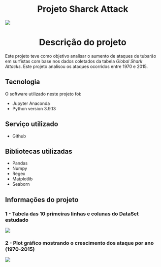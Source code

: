 # <h1 align="center"> Projeto Sharck Attack </h1>


<img src="https://user-images.githubusercontent.com/119675645/221066262-4c4ad41c-7c6b-4f05-a116-c906ae504042.jpg" >


## <h1 align="center"> Descrição do projeto </h1>

Este projeto teve como objetivo analisar o aumento de ataques de tubarão em surfistas com base nos dados coletados da tabela *Global Shark Attacks*. Este projeto analisou os ataques ocorridos entre 1970 e 2015.


## Tecnologia

O software utilizado neste projeto foi:

* Jupyter Anaconda
* Python version  3.9.13

## Serviço utilizado

* Github


## Bibliotecas utilizadas

* Pandas
* Numpy
* Regex
* Matplotlib
* Seaborn

## Informações do projeto

### 1 - Tabela das 10 primeiras linhas e colunas do DataSet estudado

<img src="https://user-images.githubusercontent.com/119675645/221202169-f747ea84-1f7b-4de4-b7b3-d7f696c4afa9.jpg" >

### 2 - Plot gráfico mostrando o crescimento dos ataque por ano (1970-2015) 
<img src="https://user-images.githubusercontent.com/119675645/221205118-d7c5a7c2-c71e-45a4-b26a-b7e96b2b7b39.png" >


